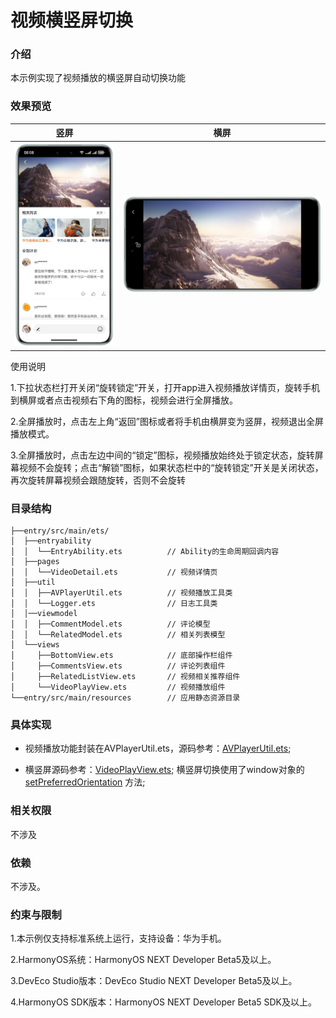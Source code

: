 # 视频横竖屏切换

### 介绍

本示例实现了视频播放的横竖屏自动切换功能

### 效果预览

| 竖屏                                                | 横屏                                                  | 
|---------------------------------------------------|-----------------------------------------------------|
| ![portrait.png](screenshots/devices/portrait.png) | ![landscape.png](screenshots/devices/landscape.png) |

使用说明

1.下拉状态栏打开关闭“旋转锁定”开关，打开app进入视频播放详情页，旋转手机到横屏或者点击视频右下角的图标，视频会进行全屏播放。

2.全屏播放时，点击左上角“返回”图标或者将手机由横屏变为竖屏，视频退出全屏播放模式。

3.全屏播放时，点击左边中间的“锁定”图标，视频播放始终处于锁定状态，旋转屏幕视频不会旋转；点击“解锁”图标，如果状态栏中的“旋转锁定”开关是关闭状态，再次旋转屏幕视频会跟随旋转，否则不会旋转

### 目录结构

```
├──entry/src/main/ets/
│  ├──entryability
│  │  └──EntryAbility.ets          // Ability的生命周期回调内容
│  ├──pages
│  │  └──VideoDetail.ets           // 视频详情页
│  ├──util 
│  │  ├──AVPlayerUtil.ets          // 视频播放工具类     
│  │  └──Logger.ets                // 日志工具类
│  │──viewmodel                  
│  │  ├──CommentModel.ets          // 评论模型
│  │  └──RelatedModel.ets          // 相关列表模型
│  └──views                 
│     ├──BottomView.ets            // 底部操作栏组件
│     ├──CommentsView.ets          // 评论列表组件
│     ├──RelatedListView.ets       // 视频相关推荐组件
│     └──VideoPlayView.ets         // 视频播放组件
└──entry/src/main/resources        // 应用静态资源目录
```

### 具体实现

* 视频播放功能封装在AVPlayerUtil.ets，源码参考：[AVPlayerUtil.ets](entry/src/main/ets/utils/AVPlayerUtil.ets);

* 横竖屏源码参考：[VideoPlayView.ets](entry/src/main/ets/views/VideoPlayView.ets);
  横竖屏切换使用了window对象的[setPreferredOrientation](https://developer.huawei.com/consumer/cn/doc/harmonyos-references-V5/js-apis-window-V5#setpreferredorientation9-1)
  方法;

### 相关权限

不涉及

### 依赖

不涉及。

### 约束与限制

1.本示例仅支持标准系统上运行，支持设备：华为手机。

2.HarmonyOS系统：HarmonyOS NEXT Developer Beta5及以上。

3.DevEco Studio版本：DevEco Studio NEXT Developer Beta5及以上。

4.HarmonyOS SDK版本：HarmonyOS NEXT Developer Beta5 SDK及以上。



